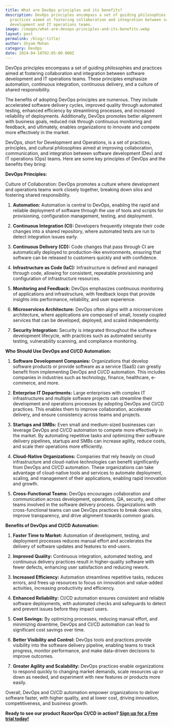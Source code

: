 ```yaml
---
title: What are DevOps principles and its benefits?
description: DevOps principles encompass a set of guiding philosophies and
  practices aimed at fostering collaboration and integration between software
  development and IT operations teams.
image: /images/what-are-devops-principles-and-its-benefits.webp
layout: post
permalink: /blog/:title/
author: Shyam Mohan
category: DevOps
date: 2024-04-18T02:05:00.000Z
---
```


DevOps principles encompass a set of guiding philosophies and practices aimed at fostering collaboration and integration between software development and IT operations teams. These principles emphasize automation, continuous integration, continuous delivery, and a culture of shared responsibility.

The benefits of adopting DevOps principles are numerous. They include accelerated software delivery cycles, improved quality through automated testing, enhanced efficiency by streamlining processes, and increased reliability of deployments. Additionally, DevOps promotes better alignment with business goals, reduced risk through continuous monitoring and feedback, and ultimately, enables organizations to innovate and compete more effectively in the market.

DevOps, short for Development and Operations, is a set of practices, principles, and cultural philosophies aimed at improving collaboration, communication, and integration between software development (Dev) and IT operations (Ops) teams. Here are some key principles of DevOps and the benefits they bring:

**DevOps Principles:**

Culture of Collaboration: DevOps promotes a culture where development and operations teams work closely together, breaking down silos and fostering shared responsibility.

1. **Automation:** Automation is central to DevOps, enabling the rapid and reliable deployment of software through the use of tools and scripts for provisioning, configuration management, testing, and deployment.
2. **Continuous Integration (CI):** Developers frequently integrate their code changes into a shared repository, where automated tests are run to detect integration issues early.

3. **Continuous Delivery (CD):** Code changes that pass through CI are automatically deployed to production-like environments, ensuring that software can be released to customers quickly and with confidence.

4. **Infrastructure as Code (IaC):** Infrastructure is defined and managed through code, allowing for consistent, repeatable provisioning and configuration of infrastructure resources.

5. **Monitoring and Feedback:** DevOps emphasizes continuous monitoring of applications and infrastructure, with feedback loops that provide insights into performance, reliability, and user experience.

6. **Microservices Architecture:** DevOps often aligns with a microservices architecture, where applications are composed of small, loosely coupled services that can be developed, deployed, and scaled independently.

7. **Security Integration:** Security is integrated throughout the software development lifecycle, with practices such as automated security testing, vulnerability scanning, and compliance monitoring.

**Who Should Use DevOps and CI/CD Automation:**

1. **Software Development Companies:** Organizations that develop software products or provide software as a service (SaaS) can greatly benefit from implementing DevOps and CI/CD automation. This includes companies in industries such as technology, finance, healthcare, e-commerce, and more.

2. **Enterprise IT Departments:** Large enterprises with complex IT infrastructures and multiple software projects can streamline their development and operations processes by adopting DevOps and CI/CD practices. This enables them to improve collaboration, accelerate delivery, and ensure consistency across teams and projects.

3. **Startups and SMBs:** Even small and medium-sized businesses can leverage DevOps and CI/CD automation to compete more effectively in the market. By automating repetitive tasks and optimizing their software delivery pipelines, startups and SMBs can increase agility, reduce costs, and scale their operations more efficiently.

4. **Cloud-Native Organizations:** Companies that rely heavily on cloud infrastructure and cloud-native technologies can benefit significantly from DevOps and CI/CD automation. These organizations can take advantage of cloud-native tools and services to automate deployment, scaling, and management of their applications, enabling rapid innovation and growth.

4. **Cross-Functional Teams:** DevOps encourages collaboration and communication across development, operations, QA, security, and other teams involved in the software delivery process. Organizations with cross-functional teams can use DevOps practices to break down silos, improve transparency, and drive alignment towards common goals.

**Benefits of DevOps and CI/CD Automation:**

1. **Faster Time to Market:** Automation of development, testing, and deployment processes reduces manual effort and accelerates the delivery of software updates and features to end-users.

2. **Improved Quality:** Continuous integration, automated testing, and continuous delivery practices result in higher-quality software with fewer defects, enhancing user satisfaction and reducing rework.

3. **Increased Efficiency:** Automation streamlines repetitive tasks, reduces errors, and frees up resources to focus on innovation and value-added activities, increasing productivity and efficiency.

4. **Enhanced Reliability:** CI/CD automation ensures consistent and reliable software deployments, with automated checks and safeguards to detect and prevent issues before they impact users.

5. **Cost Savings:** By optimizing processes, reducing manual effort, and minimizing downtime, DevOps and CI/CD automation can lead to significant cost savings over time.

6. **Better Visibility and Control:** DevOps tools and practices provide visibility into the software delivery pipeline, enabling teams to track progress, monitor performance, and make data-driven decisions to improve outcomes.

7. **Greater Agility and Scalability:** DevOps practices enable organizations to respond quickly to changing market demands, scale resources up or down as needed, and experiment with new features or products more easily.

Overall, DevOps and CI/CD automation empower organizations to deliver software faster, with higher quality, and at lower cost, driving innovation, competitiveness, and business growth.


**Ready to see our product RazorOps CI/CD in action? [Sign up for a Free trial today!](https://dashboard.razorops.com/users/sign_up)**



